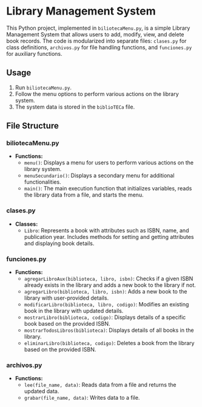 # Library Management System

This Python project, implemented in `biliotecaMenu.py`, is a simple Library Management System that allows users to add, modify, view, and delete book records. The code is modularized into separate files: `clases.py` for class definitions, `archivos.py` for file handling functions, and `funciones.py` for auxiliary functions.

## Usage
1. Run `biliotecaMenu.py`.
2. Follow the menu options to perform various actions on the library system.
3. The system data is stored in the `biblioTECa` file.

## File Structure

### biliotecaMenu.py
- **Functions:**
  - `menu()`: Displays a menu for users to perform various actions on the library system.
  - `menuSecundario()`: Displays a secondary menu for additional functionalities.
  - `main()`: The main execution function that initializes variables, reads the library data from a file, and starts the menu.

### clases.py
- **Classes:**
  - `Libro`: Represents a book with attributes such as ISBN, name, and publication year. Includes methods for setting and getting attributes and displaying book details.

### funciones.py
- **Functions:**
  - `agregarLibroAux(biblioteca, libro, isbn)`: Checks if a given ISBN already exists in the library and adds a new book to the library if not.
  - `agregarLibro(biblioteca, libro, isbn)`: Adds a new book to the library with user-provided details.
  - `modificarLibro(biblioteca, libro, codigo)`: Modifies an existing book in the library with updated details.
  - `mostrarLibro(biblioteca, codigo)`: Displays details of a specific book based on the provided ISBN.
  - `mostrarTodosLibros(biblioteca)`: Displays details of all books in the library.
  - `eliminarLibro(biblioteca, codigo)`: Deletes a book from the library based on the provided ISBN.

### archivos.py
- **Functions:**
  - `lee(file_name, data)`: Reads data from a file and returns the updated data.
  - `grabar(file_name, data)`: Writes data to a file.
